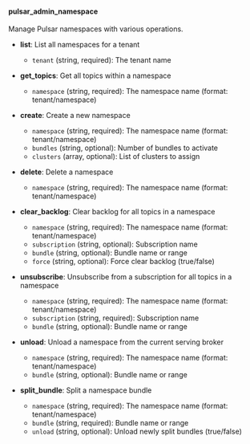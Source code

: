 #### pulsar_admin_namespace

Manage Pulsar namespaces with various operations.

- **list**: List all namespaces for a tenant
  - `tenant` (string, required): The tenant name
  
- **get_topics**: Get all topics within a namespace
  - `namespace` (string, required): The namespace name (format: tenant/namespace)
  
- **create**: Create a new namespace
  - `namespace` (string, required): The namespace name (format: tenant/namespace)
  - `bundles` (string, optional): Number of bundles to activate
  - `clusters` (array, optional): List of clusters to assign
  
- **delete**: Delete a namespace
  - `namespace` (string, required): The namespace name (format: tenant/namespace)
  
- **clear_backlog**: Clear backlog for all topics in a namespace
  - `namespace` (string, required): The namespace name (format: tenant/namespace)
  - `subscription` (string, optional): Subscription name
  - `bundle` (string, optional): Bundle name or range
  - `force` (string, optional): Force clear backlog (true/false)
  
- **unsubscribe**: Unsubscribe from a subscription for all topics in a namespace
  - `namespace` (string, required): The namespace name (format: tenant/namespace)
  - `subscription` (string, required): Subscription name
  - `bundle` (string, optional): Bundle name or range
  
- **unload**: Unload a namespace from the current serving broker
  - `namespace` (string, required): The namespace name (format: tenant/namespace)
  - `bundle` (string, optional): Bundle name or range
  
- **split_bundle**: Split a namespace bundle
  - `namespace` (string, required): The namespace name (format: tenant/namespace)
  - `bundle` (string, required): Bundle name or range
  - `unload` (string, optional): Unload newly split bundles (true/false) 